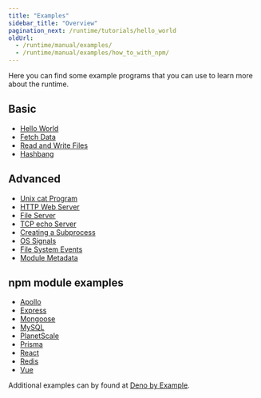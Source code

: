 ```yaml
---
title: "Examples"
sidebar_title: "Overview"
pagination_next: /runtime/tutorials/hello_world
oldUrl:
  - /runtime/manual/examples/
  - /runtime/manual/examples/how_to_with_npm/
---
```


Here you can find some example programs that you can use to learn more about the
runtime.

## Basic

- [Hello World](./hello_world.md)
- [Fetch Data](./fetch_data.md)
- [Read and Write Files](./read_write_files.md)
- [Hashbang](./hashbang.md)

## Advanced

- [Unix cat Program](./unix_cat.md)
- [HTTP Web Server](./http_server.md)
- [File Server](./file_server.md)
- [TCP echo Server](./tcp_echo.md)
- [Creating a Subprocess](./subprocess.md)
- [OS Signals](./os_signals.md)
- [File System Events](./file_system_events.md)
- [Module Metadata](./module_metadata.md)

## npm module examples

- [Apollo](./how_to_with_npm/apollo.md)
- [Express](./how_to_with_npm/express.md)
- [Mongoose](./how_to_with_npm/mongoose.md)
- [MySQL](./how_to_with_npm/mysql2.md)
- [PlanetScale](./how_to_with_npm/planetscale.md)
- [Prisma](./how_to_with_npm/prisma.md)
- [React](./how_to_with_npm/react.md)
- [Redis](./how_to_with_npm/redis.md)
- [Vue](./how_to_with_npm/vue.md)

Additional examples can by found at
[Deno by Example](https://docs.deno.com/examples/).
